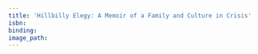 ```yaml
---
title: 'Hillbilly Elegy: A Memoir of a Family and Culture in Crisis'
isbn:
binding:
image_path:
---
```

